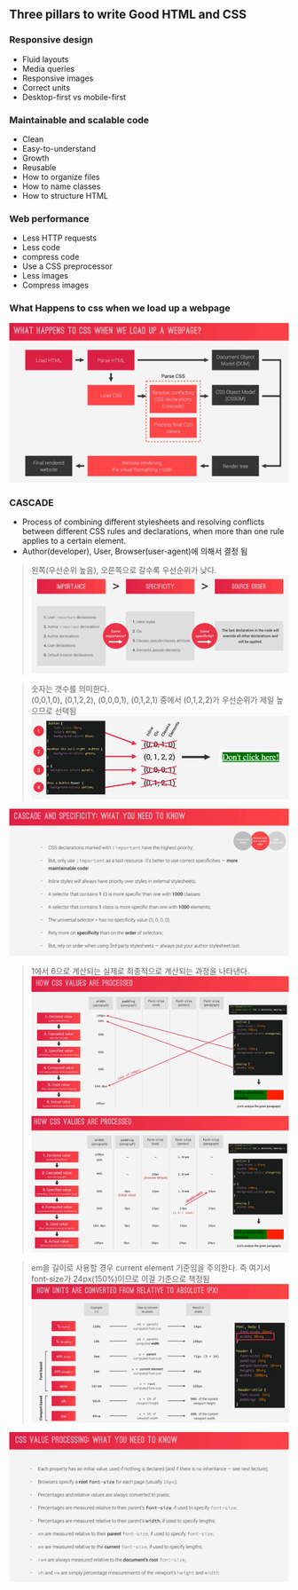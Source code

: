## Three pillars to write Good HTML and CSS

### Responsive design
- Fluid layouts
- Media queries
- Responsive images
- Correct units
- Desktop-first vs mobile-first

### Maintainable and scalable code
- Clean
- Easy-to-understand
- Growth
- Reusable
- How to organize files
- How to name classes
- How to structure HTML

### Web performance
- Less HTTP requests
- Less code
- compress code
- Use a CSS preprocessor
- Less images
- Compress images

### What Happens to css when we load up a webpage
![what happens](./img/loadcss.png)

### CASCADE
- Process of combining different stylesheets and resolving conflicts between different CSS rules and declarations, when more than one rule applies to a certain element.
- Author(developer), User, Browser(user-agent)에 의해서 결정 됨

>왼쪽(우선순위 높음), 오른쪽으로 갈수록 우선순위가 낮다.
![specificity](./img/specificity.png)
 
>숫자는 갯수를 의미한다. \
(0,0,1,0), (0,1,2,2), (0,0,0,1), (0,1,2,1) 중에서 (0,1,2,2)가 우선순위가 제일 높으므로 선택됨
![example](./img/specificity-example.png)
> 
![you need to know](./img/specificity-know.png)

 > 1에서 6으로 계산되는 실제로 최종적으로 계산되는 과정을 나타낸다. 
![](./img/value-process.png)
![](./img/value-process-all.png)

> em을 길이로 사용할 경우 current element 기준임을 주의한다. 즉 여기서 font-size가 24px(150%)이므로 이걸 기준으로 책정됨
![](./img/value-process-unit.png)
 
![](./img/value-process-summary.png)
